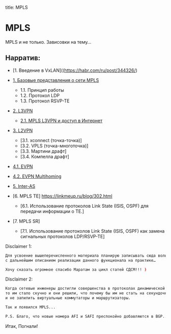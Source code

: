 title: MPLS 

# MPLS 

MPLS и не только.
Зависовки на тему…


## Нарратив:
- [1. Введение в VxLAN]((https://habr.com/ru/post/344326/)

- [1. Базовые представления о сети MPLS](https://linkmeup.ru/blog/154.html)
	- 1.1. Принцип работы
	- 1.2. Протокол LDP
	- 1.3. Протокол RSVP-TE
- [2. L3VPN](https://linkmeup.ru/blog/204.html)
	- [2.1. MPLS L3VPN и доступ в Интернет](https://linkmeup.ru/blog/248.html)
- [3. L2VPN](https://linkmeup.ru/blog/261.html)
	- [3.1. xconnect (точка-точка)]
	- [3.2. VPLS (точка-многоточка)]
    - [3.3. Мартини драфт]
	- [3.4.	Компелла драфт]
- [4.1. EVPN](https://linkmeup.ru/blog/264.html)
- [4.2. EVPN Multihoming](https://linkmeup.ru/blog/301.html)  
- [5. Inter-AS](https://habr.com/ru/post/302600)
- [6. MPLS TE] https://linkmeup.ru/blog/302.html
	- [6.1. Использование протоколов Link State (ISIS, OSPF) для передачи информации о TE.]
- [7. MPLS SR]
	- [7.1. Использование протоколов Link State (ISIS, OSPF) как замена сигнальных протоколов LDP/RSVP-TE]

Disclaimer 1:
```bash
Для усвоение вышеперечисленного материала планирую записывать сюда вольный пересказ этих статей 
с дальнейшим описанием реализации данного функционала на практике… 

Хочу сказать огромное спасибо Маратам за цикл статей СДСМ!!! )
```

Disclaimer 2:
```bash
Когда сетевые инженеры достигли совершенства в протоколах динамической маршрутизации, 
то им стало скучно и они решили, что почему бы им не стать на секундочку hardware инженерами 
и не запилить виртуальные коммутаторы и маршрутизаторы.

Так и появился MPLS...

P.S. Благо, что новые номера AFI и SAFI преспокойно добавляются в BGP... )))
```

Итак, Погнали!


